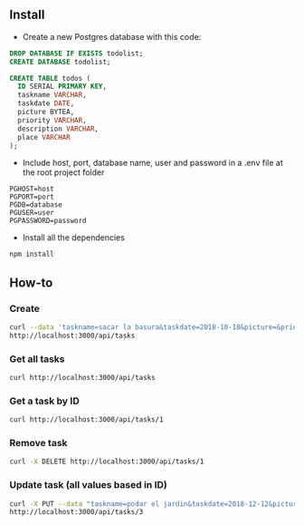 ## Install
* Create a new Postgres database with this code:

```sql
DROP DATABASE IF EXISTS todolist;
CREATE DATABASE todolist;

CREATE TABLE todos (
  ID SERIAL PRIMARY KEY,
  taskname VARCHAR,
  taskdate DATE,
  picture BYTEA,
  priority VARCHAR,
  description VARCHAR,
  place VARCHAR
);
```
* Include host, port, database name, user and password in a .env file at the root project folder

```env
PGHOST=host
PGPORT=port
PGDB=database
PGUSER=user
PGPASSWORD=password
```

* Install all the dependencies

```js
npm install
```

## How-to

### Create

```bash
curl --data 'taskname=sacar la basura&taskdate=2018-10-18&picture=&priority=baja&description=test de createTask&place=en casa' \
http://localhost:3000/api/tasks
```

### Get all tasks

```bash
curl http://localhost:3000/api/tasks
```

### Get a task by ID

```bash
curl http://localhost:3000/api/tasks/1
```

### Remove task

```bash
curl -X DELETE http://localhost:3000/api/tasks/1
```

### Update task (all values based in ID)

```bash
curl -X PUT --data "taskname=podar el jardin&taskdate=2018-12-12&picture=&priority=baja&description=update prueba&place=en casa" \
http://localhost:3000/api/tasks/3
```
